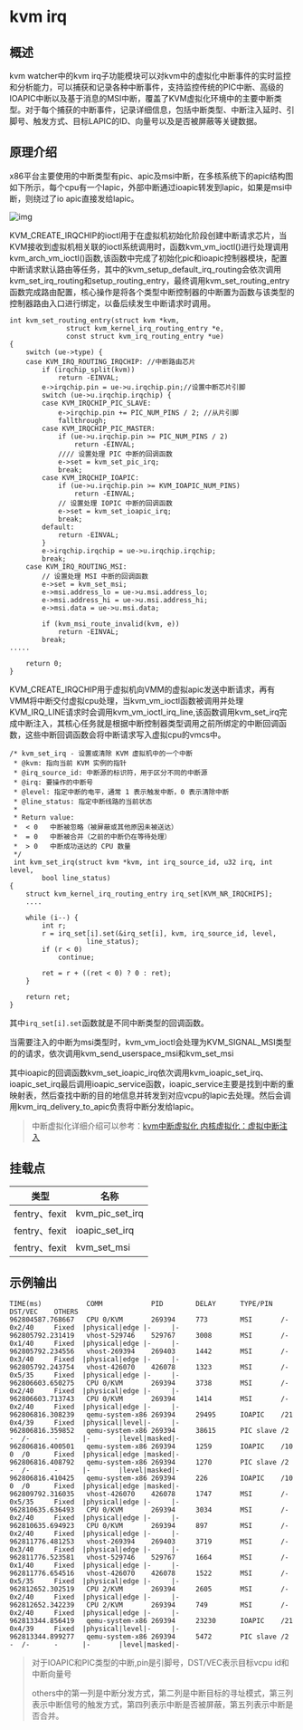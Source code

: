 # kvm irq

## 概述

kvm watcher中的kvm irq子功能模块可以对kvm中的虚拟化中断事件的实时监控和分析能力，可以捕获和记录各种中断事件，支持监控传统的PIC中断、高级的IOAPIC中断以及基于消息的MSI中断，覆盖了KVM虚拟化环境中的主要中断类型。对于每个捕获的中断事件，记录详细信息，包括中断类型、中断注入延时、引脚号、触发方式、目标LAPIC的ID、向量号以及是否被屏蔽等关键数据。

## 原理介绍

x86平台主要使用的中断类型有pic、apic及msi中断，在多核系统下的apic结构图如下所示，每个cpu有一个lapic，外部中断通过ioapic转发到lapic，如果是msi中断，则绕过了io apic直接发给lapic。

![img](https://img-blog.csdnimg.cn/20200411174750913.PNG?x-oss-process=image/watermark,type_ZmFuZ3poZW5naGVpdGk,shadow_10,text_aHR0cHM6Ly9ibG9nLmNzZG4ubmV0L3pneTY2Ng==,size_16,color_FFFFFF,t_70)

KVM_CREATE_IRQCHIP的ioctl用于在虚拟机初始化阶段创建中断请求芯片，当KVM接收到虚拟机相关联的ioctl系统调用时，函数kvm_vm_ioctl()进行处理调用kvm_arch_vm_ioctl()函数,该函数中完成了初始化pic和ioapic控制器模块，配置中断请求默认路由等任务，其中的kvm_setup_default_irq_routing会依次调用kvm_set_irq_routing和setup_routing_entry，最终调用kvm_set_routing_entry函数完成路由配置，核心操作是将各个类型中断控制器的中断置为函数与该类型的控制器路由入口进行绑定，以备后续发生中断请求时调用。

```
int kvm_set_routing_entry(struct kvm *kvm,
			  struct kvm_kernel_irq_routing_entry *e,
			  const struct kvm_irq_routing_entry *ue)
{
	switch (ue->type) {
	case KVM_IRQ_ROUTING_IRQCHIP: //中断路由芯片
		if (irqchip_split(kvm))
			return -EINVAL;
		e->irqchip.pin = ue->u.irqchip.pin;//设置中断芯片引脚
		switch (ue->u.irqchip.irqchip) {
		case KVM_IRQCHIP_PIC_SLAVE:
			e->irqchip.pin += PIC_NUM_PINS / 2; //从片引脚
			fallthrough;
		case KVM_IRQCHIP_PIC_MASTER:
			if (ue->u.irqchip.pin >= PIC_NUM_PINS / 2)
				return -EINVAL;
			//// 设置处理 PIC 中断的回调函数
			e->set = kvm_set_pic_irq; 
			break;
		case KVM_IRQCHIP_IOAPIC:
			if (ue->u.irqchip.pin >= KVM_IOAPIC_NUM_PINS)
				return -EINVAL;
			// 设置处理 IOPIC 中断的回调函数
			e->set = kvm_set_ioapic_irq;
			break;
		default:
			return -EINVAL;
		}
		e->irqchip.irqchip = ue->u.irqchip.irqchip;
		break;
	case KVM_IRQ_ROUTING_MSI:
		// 设置处理 MSI 中断的回调函数
		e->set = kvm_set_msi;
		e->msi.address_lo = ue->u.msi.address_lo;
		e->msi.address_hi = ue->u.msi.address_hi;
		e->msi.data = ue->u.msi.data;

		if (kvm_msi_route_invalid(kvm, e))
			return -EINVAL;
		break;
.....

	return 0;
}
```

KVM_CREATE_IRQCHIP用于虚拟机向VMM的虚拟apic发送中断请求，再有VMM将中断交付虚拟cpu处理，当kvm_vm_ioctl函数被调用并处理KVM_IRQ_LINE请求时会调用kvm_vm_ioctl_irq_line,该函数调用kvm_set_irq完成中断注入，其核心任务就是根据中断控制器类型调用之前所绑定的中断回调函数，这些中断回调函数会将中断请求写入虚拟cpu的vmcs中。

```
/* kvm_set_irq - 设置或清除 KVM 虚拟机中的一个中断
 * @kvm: 指向当前 KVM 实例的指针
 * @irq_source_id: 中断源的标识符，用于区分不同的中断源
 * @irq: 要操作的中断号
 * @level: 指定中断的电平，通常 1 表示触发中断，0 表示清除中断
 * @line_status: 指定中断线路的当前状态
 *
 * Return value:
 *  < 0   中断被忽略（被屏蔽或其他原因未被送达）
 *  = 0   中断被合并（之前的中断仍在等待处理）
 *  > 0   中断成功送达的 CPU 数量
 */
 int kvm_set_irq(struct kvm *kvm, int irq_source_id, u32 irq, int level,
		bool line_status)
{
	struct kvm_kernel_irq_routing_entry irq_set[KVM_NR_IRQCHIPS];
	....
     
	while (i--) {
		int r;
		r = irq_set[i].set(&irq_set[i], kvm, irq_source_id, level,
				   line_status);
		if (r < 0)
			continue;

		ret = r + ((ret < 0) ? 0 : ret);
	}

	return ret;
}
```

其中`irq_set[i].set`函数就是不同中断类型的回调函数。

当需要注入的中断为msi类型时，kvm_vm_ioctl会处理为KVM_SIGNAL_MSI类型的的请求，依次调用kvm_send_userspace_msi和kvm_set_msi

其中ioapic的回调函数kvm_set_ioapic_irq依次调用kvm_ioapic_set_irq、ioapic_set_irq最后调用ioapic_service函数，ioapic_service主要是找到中断的重映射表，然后查找中断的目的地信息并转发到对应vcpu的lapic去处理。然后会调用kvm_irq_delivery_to_apic负责将中断分发给lapic。

>  中断虚拟化详细介绍可以参考：[kvm中断虚拟化 ]() [内核虚拟化：虚拟中断注入](https://blog.csdn.net/weixin_46324627/article/details/136661252?csdn_share_tail=%7B%22type%22%3A%22blog%22%2C%22rType%22%3A%22article%22%2C%22rId%22%3A%22136661252%22%2C%22source%22%3A%22weixin_46324627%22%7D)

## 挂载点

| 类型          | 名称            |
| ------------- | --------------- |
| fentry、fexit | kvm_pic_set_irq |
| fentry、fexit | ioapic_set_irq  |
| fentry、fexit | kvm_set_msi     |

## 示例输出

```
TIME(ms)           COMM            PID        DELAY      TYPE/PIN       DST/VEC    OTHERS  
962804587.768667   CPU 0/KVM       269394     773        MSI       /-   0x2/40     Fixed  |physical|edge |-     |-
962805792.231419   vhost-529746    529767     3008       MSI       /-   0x1/40     Fixed  |physical|edge |-     |-
962805792.234556   vhost-269394    269403     1442       MSI       /-   0x3/40     Fixed  |physical|edge |-     |-
962805792.243754   vhost-426070    426078     1323       MSI       /-   0x5/35     Fixed  |physical|edge |-     |-
962806603.650275   CPU 0/KVM       269394     3738       MSI       /-   0x2/40     Fixed  |physical|edge |-     |-
962806603.713743   CPU 0/KVM       269394     1414       MSI       /-   0x2/40     Fixed  |physical|edge |-     |-
962806816.308239   qemu-system-x86 269394     29495      IOAPIC    /21  0x4/39     Fixed  |physical|level|-     |-
962806816.359852   qemu-system-x86 269394     38615      PIC slave /2   -  /-      -      |-       |level|masked|-
962806816.400501   qemu-system-x86 269394     1259       IOAPIC    /10  0  /0      Fixed  |physical|edge |masked|-
962806816.408792   qemu-system-x86 269394     1270       PIC slave /2   -  /-      -      |-       |level|masked|-
962806816.410425   qemu-system-x86 269394     226        IOAPIC    /10  0  /0      Fixed  |physical|edge |masked|-
962809792.316035   vhost-426070    426078     1747       MSI       /-   0x5/35     Fixed  |physical|edge |-     |-
962810635.636493   CPU 0/KVM       269394     3034       MSI       /-   0x2/40     Fixed  |physical|edge |-     |-
962810635.694923   CPU 0/KVM       269394     897        MSI       /-   0x2/40     Fixed  |physical|edge |-     |-
962811776.481253   vhost-269394    269403     3719       MSI       /-   0x3/40     Fixed  |physical|edge |-     |-
962811776.523581   vhost-529746    529767     1664       MSI       /-   0x1/40     Fixed  |physical|edge |-     |-
962811776.654516   vhost-426070    426078     1522       MSI       /-   0x5/35     Fixed  |physical|edge |-     |-
962812652.302519   CPU 2/KVM       269394     2605       MSI       /-   0x2/40     Fixed  |physical|edge |-     |-
962812652.342239   CPU 2/KVM       269394     749        MSI       /-   0x2/40     Fixed  |physical|edge |-     |-
962813344.856419   qemu-system-x86 269394     23230      IOAPIC    /21  0x4/39     Fixed  |physical|level|-     |-
962813344.899277   qemu-system-x86 269394     5472       PIC slave /2   -  /-      -      |-       |level|masked|-
```

> 对于IOAPIC和PIC类型的中断,pin是引脚号，DST/VEC表示目标vcpu id和中断向量号
>
> others中的第一列是中断分发方式，第二列是中断目标的寻址模式，第三列表示中断信号的触发方式，第四列表示中断是否被屏蔽，第五列表示中断是否合并。